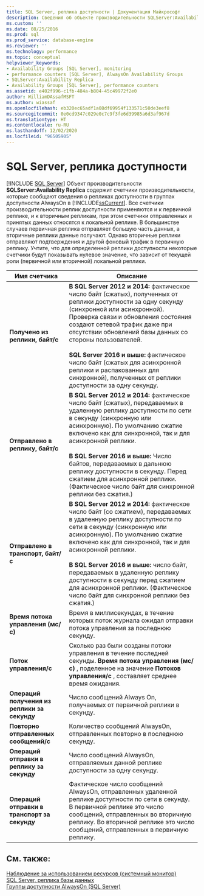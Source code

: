 ```yaml
---
title: SQL Server, реплика доступности | Документация Майкрософт
description: Сведения об объекте производительности SQLServer:Availability Replica, который содержит счетчики производительности, предоставляющие сведения о репликах доступности в группах доступности AlwaysOn.
ms.custom: ''
ms.date: 08/25/2016
ms.prod: sql
ms.prod_service: database-engine
ms.reviewer: ''
ms.technology: performance
ms.topic: conceptual
helpviewer_keywords:
- Availability Groups [SQL Server], monitoring
- performance counters [SQL Server], AlwaysOn Availability Groups
- SQLServer:Availability Replica
- Availability Groups [SQL Server], performance counters
ms.assetid: e402f996-c1fb-484a-b804-45c49972f2e0
author: WilliamDAssafMSFT
ms.author: wiassaf
ms.openlocfilehash: eb320ec65adf1a08df69954f133571c50de3eef8
ms.sourcegitcommit: 0e0cd9347c029e0c7c9f3fe6d39985a6d3af967d
ms.translationtype: HT
ms.contentlocale: ru-RU
ms.lasthandoff: 12/02/2020
ms.locfileid: "96505905"
---
```

# <a name="sql-server-availability-replica"></a>SQL Server, реплика доступности

 [!INCLUDE [SQL Server](../../includes/applies-to-version/sqlserver.md)]
  Объект производительности **SQLServer:Availability Replica** содержит счетчики производительности, которые сообщают сведения о репликах доступности в группах доступности AlwaysOn в [!INCLUDE[ssCurrent](../../includes/sscurrent-md.md)]. Все счетчики производительности реплик доступности применяются и к первичной реплике, и к вторичным репликам, при этом счетчики отправленных и принятых данных относятся к локальной реплике. В большинстве случаев первичная реплика отправляет большую часть данных, а вторичные реплики данные получают. Однако вторичные реплики отправляют подтверждения и другой фоновый трафик в первичную реплику. Учтите, что для определенной реплики доступности некоторые счетчики будут показывать нулевое значение, что зависит от текущей роли (первичной или вторичной) локальной реплики.  
  
|Имя счетчика|Описание|  
|------------------|-----------------|  
|**Получено из реплики, байт/с**|**В SQL Server 2012 и 2014:** фактическое число байт (сжатых), полученных от реплики доступности за одну секунду (синхронной или асинхронной). Проверка связи и обновления состояния создают сетевой трафик даже при отсутствии обновлений базы данных со стороны пользователей. <BR/> <BR/> **SQL Server 2016 и выше:** фактическое число байт (сжатых для асинхронной реплики и распакованных для синхронной), полученных от реплики доступности за одну секунду.|  
|**Отправлено в реплику, байт/с**|**В SQL Server 2012 и 2014:** фактическое число байт (сжатых), передаваемых в удаленную реплику доступности по сети в секунду (синхронную или асинхронную). По умолчанию сжатие включено как для синхронной, так и для асинхронной реплики. <BR/> <BR/> **В SQL Server 2016 и выше:** Число байтов, передаваемых в дальнюю реплику доступности в секунду. Перед сжатием для асинхронной реплики. (Фактическое число байт для синхронной реплики без сжатия.)|  
|**Отправлено в транспорт, байт/с**|**В SQL Server 2012 и 2014:** фактическое число байт (со сжатием), передаваемых в удаленную реплику доступности по сети в секунду (синхронную или асинхронную). По умолчанию сжатие включено как для синхронной, так и для асинхронной реплики. <BR/> <BR/> **В SQL Server 2016 и выше:** число байт, передаваемых в удаленную реплику доступности в секунду перед сжатием для асинхронной реплики. (Фактическое число байт для синхронной реплики без сжатия.)|  
|**Время потока управления (мс/с)**|Время в миллисекундах, в течение которых поток журнала ожидал отправки потока управления за последнюю секунду.|  
|**Поток управления/с**|Сколько раз были созданы потоки управления в течение последней секунды. **Время потока управления (мс/с)** , поделенное на значение **Потоков управления/с** , составляет среднее время ожидания.|  
|**Операций получения из реплики за секунду**|Число сообщений Always On, получаемых от первичной реплики в секунду.|  
|**Повторно отправленных сообщений/с**|Количество сообщений AlwaysOn, отправленных повторно в последнюю секунду.|  
|**Операций отправки в реплику за секунду**|Число сообщений AlwaysOn, отправляемых данной реплике доступности за одну секунду.|  
|**Операций отправки в транспорт за секунду**|Фактическое число сообщений AlwaysOn, отправленных удаленной реплике доступности по сети в секунду. В первичной реплике это число сообщений, отправленных во вторичную реплику. Во вторичной реплике это число сообщений, отправленных в первичную реплику.|  
  
## <a name="see-also"></a>См. также: 
 
 [Наблюдение за использованием ресурсов (системный монитор)](../../relational-databases/performance-monitor/monitor-resource-usage-system-monitor.md)   
 [SQL Server, реплика базы данных](../../relational-databases/performance-monitor/sql-server-database-replica.md)   
 [Группы доступности AlwaysOn (SQL Server)](../../database-engine/availability-groups/windows/always-on-availability-groups-sql-server.md)  
  
  
